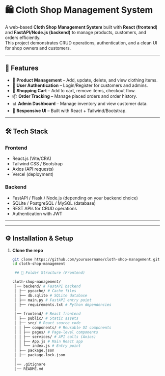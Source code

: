 # 🛍️ Cloth Shop Management System

A web-based **Cloth Shop Management System** built with **React (frontend)** and **FastAPI/Node.js (backend)** to manage products, customers, and orders efficiently.  
This project demonstrates CRUD operations, authentication, and a clean UI for shop owners and customers.

---

## 🚀 Features

- 👕 **Product Management** – Add, update, delete, and view clothing items.
- 👤 **User Authentication** – Login/Register for customers and admins.
- 🛒 **Shopping Cart** – Add to cart, remove items, checkout flow.
- 📦 **Order Tracking** – Manage placed orders and order history.
- 📊 **Admin Dashboard** – Manage inventory and view customer data.
- 🎨 **Responsive UI** – Built with React + Tailwind/Bootstrap.

---

## 🛠️ Tech Stack

### Frontend
- React.js (Vite/CRA)
- Tailwind CSS / Bootstrap
- Axios (API requests)
- Vercel (deployment)

### Backend
- FastAPI / Flask / Node.js (depending on your backend choice)
- SQLite / PostgreSQL / MySQL (database)
- REST APIs for CRUD operations
- Authentication with JWT

---

---

## ⚙️ Installation & Setup

1. **Clone the repo**
   ```bash
   git clone https://github.com/yourusername/cloth-shop-management.git
   cd cloth-shop-management
   
    ## 📂 Folder Structure (Frontend)
   
   cloth-shop-management/
    │── backend/ # FastAPI backend
    │ ├── pycache/ # Cache files
    │ ├── db.sqlite # SQLite database
    │ ├── main.py # FastAPI entry point
    │ ├── requirements.txt # Python dependencies
    │
    │── frontend/ # React frontend
    │ ├── public/ # Static assets
    │ ├── src/ # React source code
    │ │ ├── components/ # Reusable UI components
    │ │ ├── pages/ # Page-level components
    │ │ ├── services/ # API calls (Axios)
    │ │ ├── App.js # Main React app
    │ │ └── index.js # Entry point
    │ ├── package.json
    │ ├── package-lock.json
    │
    │── .gitignore
    │── README.md

